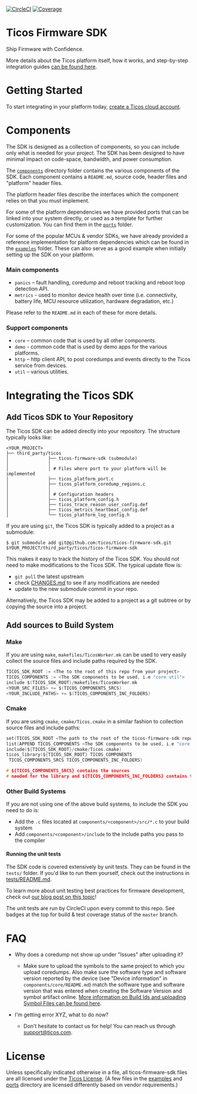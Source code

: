 [![CircleCI](https://circleci.com/gh/ticos/ticos-firmware-sdk.svg?style=svg)](https://circleci.com/gh/ticos/ticos-firmware-sdk)
[![Coverage](https://img.shields.io/codecov/c/gh/ticos/ticos-firmware-sdk/master)](https://codecov.io/gh/ticos/ticos-firmware-sdk/)

# Ticos Firmware SDK

Ship Firmware with Confidence.

More details about the Ticos platform itself, how it works, and step-by-step
integration guides
[can be found here](https://ticos.io/embedded-getting-started).

# Getting Started

To start integrating in your platform today,
[create a Ticos cloud account](https://ticos.io/signup).

# Components

The SDK is designed as a collection of components, so you can include only what
is needed for your project. The SDK has been designed to have minimal impact on
code-space, bandwidth, and power consumption.

The [`components`](components/) directory folder contains the various components
of the SDK. Each component contains a `README.md`, source code, header files and
"platform" header files.

The platform header files describe the interfaces which the component relies on
that you must implement.

For some of the platform dependencies we have provided ports that can be linked
into your system directly, or used as a template for further customization. You
can find them in the [`ports`](ports/) folder.

For some of the popular MCUs & vendor SDKs, we have already provided a reference
implementation for platform dependencies which can be found in the
[`examples`](examples/) folder. These can also serve as a good example when
initially setting up the SDK on your platform.

### Main components

- `panics` – fault handling, coredump and reboot tracking and reboot loop
  detection API.
- `metrics` - used to monitor device health over time (i.e. connectivity,
  battery life, MCU resource utilization, hardware degradation, etc.)

Please refer to the `README.md` in each of these for more details.

### Support components

- `core` – common code that is used by all other components.
- `demo` - common code that is used by demo apps for the various platforms.
- `http` – http client API, to post coredumps and events directly to the
  Ticos service from devices.
- `util` – various utilities.

# Integrating the Ticos SDK

## Add Ticos SDK to Your Repository

The Ticos SDK can be added directly into your repository. The structure
typically looks like:

```
<YOUR_PROJECT>
├── third_party/ticos
│               ├── ticos-firmware-sdk (submodule)
│               │
│               │ # Files where port to your platform will be implemented
│               ├── ticos_platform_port.c
│               ├── ticos_platform_coredump_regions.c
│               │
│               │ # Configuration headers
│               ├── ticos_platform_config.h
│               ├── ticos_trace_reason_user_config.def
│               ├── ticos_metrics_heartbeat_config.def
│               └── ticos_platform_log_config.h
```

If you are using `git`, the Ticos SDK is typically added to a project as a
submodule:

```
$ git submodule add git@github.com:ticos/ticos-firmware-sdk.git $YOUR_PROJECT/third_party/ticos/ticos-firmware-sdk
```

This makes it easy to track the history of the Ticos SDK. You should not need
to make modifications to the Ticos SDK. The typical update flow is:

- `git pull` the latest upstream
- check [CHANGES.md](CHANGES.md) to see if any modifications are needed
- update to the new submodule commit in your repo.

Alternatively, the Ticos SDK may be added to a project as a git subtree or by
copying the source into a project.

## Add sources to Build System

### Make

If you are using `make`, `makefiles/TicosWorker.mk` can be used to very
easily collect the source files and include paths required by the SDK.

```c
TICOS_SDK_ROOT := <The to the root of this repo from your project>
TICOS_COMPONENTS := <The SDK components to be used, i.e "core util">
include $(TICOS_SDK_ROOT)/makefiles/TicosWorker.mk
<YOUR_SRC_FILES> += $(TICOS_COMPONENTS_SRCS)
<YOUR_INCLUDE_PATHS> += $(TICOS_COMPONENTS_INC_FOLDERS)
```

### Cmake

If you are using `cmake`, `cmake/Ticos.cmake` in a similar fashion to
collection source files and include paths:

```c
set(TICOS_SDK_ROOT <The path to the root of the ticos-firmware-sdk repo>)
list(APPEND TICOS_COMPONENTS <The SDK components to be used, i.e "core util">)
include(${TICOS_SDK_ROOT}/cmake/Ticos.cmake)
ticos_library(${TICOS_SDK_ROOT} TICOS_COMPONENTS
 TICOS_COMPONENTS_SRCS TICOS_COMPONENTS_INC_FOLDERS)

# ${TICOS_COMPONENTS_SRCS} contains the sources
# needed for the library and ${TICOS_COMPONENTS_INC_FOLDERS} contains the include paths
```

### Other Build Systems

If you are not using one of the above build systems, to include the SDK you need
to do is:

- Add the `.c` files located at `components/<component>/src/*.c` to your build
  system
- Add `components/<component>/include` to the include paths you pass to the
  compiler

#### Running the unit tests

The SDK code is covered extensively by unit tests. They can be found in the
`tests/` folder. If you'd like to run them yourself, check out the instructions
in [tests/README.md](tests/README.md).

To learn more about unit testing best practices for firmware development, check
out
[our blog post on this topic](https://interrupt.ticos.com/blog/unit-testing-basics)!

The unit tests are run by CircleCI upon every commit to this repo. See badges at
the top for build & test coverage status of the `master` branch.

# FAQ

- Why does a coredump not show up under "Issues" after uploading it?

  - Make sure to upload the symbols to the same project to which you upload
    coredumps. Also make sure the software type and software version reported by
    the device (see "Device information" in `components/core/README.md`) match
    the software type and software version that was entered when creating the
    Software Version and symbol artifact online.
    [More information on Build Ids and uploading Symbol Files can be found here](https://ticos.io/symbol-file-build-ids).

- I'm getting error XYZ, what to do now?

  - Don't hesitate to contact us for help! You can reach us through
    [support@ticos.com](mailto:support@ticos.com).

# License

Unless specifically indicated otherwise in a file, all ticos-firmware-sdk
files are all licensed under the [Ticos License](/License.txt). (A few files
in the [examples](/examples) and [ports](/ports) directory are licensed
differently based on vendor requirements.)
